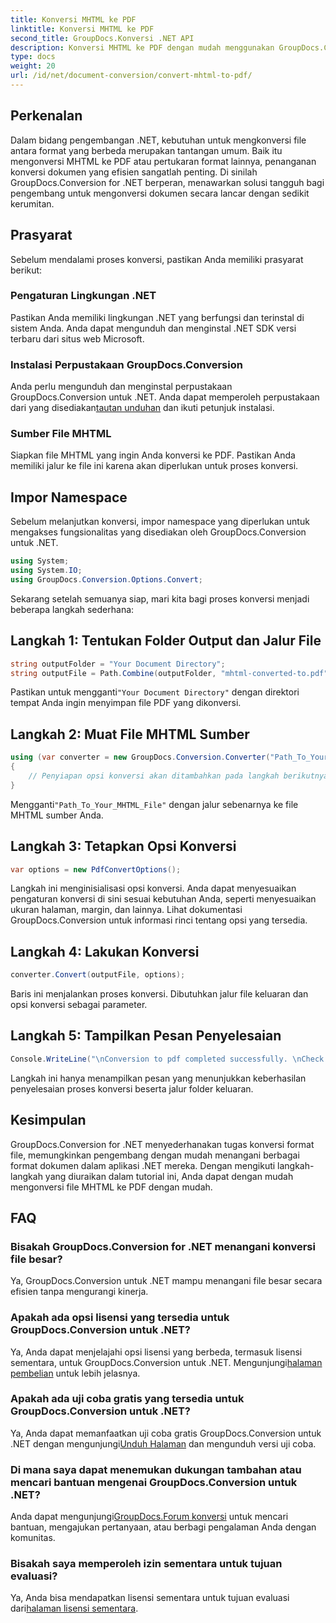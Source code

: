 ```yaml
---
title: Konversi MHTML ke PDF
linktitle: Konversi MHTML ke PDF
second_title: GroupDocs.Konversi .NET API
description: Konversi MHTML ke PDF dengan mudah menggunakan GroupDocs.Conversion untuk .NET. Sederhanakan penanganan dokumen dengan perpustakaan tangguh ini.
type: docs
weight: 20
url: /id/net/document-conversion/convert-mhtml-to-pdf/
---
```

## Perkenalan
Dalam bidang pengembangan .NET, kebutuhan untuk mengkonversi file antara format yang berbeda merupakan tantangan umum. Baik itu mengonversi MHTML ke PDF atau pertukaran format lainnya, penanganan konversi dokumen yang efisien sangatlah penting. Di sinilah GroupDocs.Conversion for .NET berperan, menawarkan solusi tangguh bagi pengembang untuk mengonversi dokumen secara lancar dengan sedikit kerumitan.
## Prasyarat
Sebelum mendalami proses konversi, pastikan Anda memiliki prasyarat berikut:
### Pengaturan Lingkungan .NET
Pastikan Anda memiliki lingkungan .NET yang berfungsi dan terinstal di sistem Anda. Anda dapat mengunduh dan menginstal .NET SDK versi terbaru dari situs web Microsoft.
### Instalasi Perpustakaan GroupDocs.Conversion
Anda perlu mengunduh dan menginstal perpustakaan GroupDocs.Conversion untuk .NET. Anda dapat memperoleh perpustakaan dari yang disediakan[tautan unduhan](https://releases.groupdocs.com/conversion/net/) dan ikuti petunjuk instalasi.
### Sumber File MHTML
Siapkan file MHTML yang ingin Anda konversi ke PDF. Pastikan Anda memiliki jalur ke file ini karena akan diperlukan untuk proses konversi.

## Impor Namespace
Sebelum melanjutkan konversi, impor namespace yang diperlukan untuk mengakses fungsionalitas yang disediakan oleh GroupDocs.Conversion untuk .NET.

```csharp
using System;
using System.IO;
using GroupDocs.Conversion.Options.Convert;
```

Sekarang setelah semuanya siap, mari kita bagi proses konversi menjadi beberapa langkah sederhana:
## Langkah 1: Tentukan Folder Output dan Jalur File
```csharp
string outputFolder = "Your Document Directory";
string outputFile = Path.Combine(outputFolder, "mhtml-converted-to.pdf");
```
Pastikan untuk mengganti`"Your Document Directory"` dengan direktori tempat Anda ingin menyimpan file PDF yang dikonversi.
## Langkah 2: Muat File MHTML Sumber
```csharp
using (var converter = new GroupDocs.Conversion.Converter("Path_To_Your_MHTML_File"))
{
    // Penyiapan opsi konversi akan ditambahkan pada langkah berikutnya
}
```
 Mengganti`"Path_To_Your_MHTML_File"` dengan jalur sebenarnya ke file MHTML sumber Anda.
## Langkah 3: Tetapkan Opsi Konversi
```csharp
var options = new PdfConvertOptions();
```
Langkah ini menginisialisasi opsi konversi. Anda dapat menyesuaikan pengaturan konversi di sini sesuai kebutuhan Anda, seperti menyesuaikan ukuran halaman, margin, dan lainnya. Lihat dokumentasi GroupDocs.Conversion untuk informasi rinci tentang opsi yang tersedia.
## Langkah 4: Lakukan Konversi
```csharp
converter.Convert(outputFile, options);
```
Baris ini menjalankan proses konversi. Dibutuhkan jalur file keluaran dan opsi konversi sebagai parameter.
## Langkah 5: Tampilkan Pesan Penyelesaian
```csharp
Console.WriteLine("\nConversion to pdf completed successfully. \nCheck output in {0}", outputFolder);
```
Langkah ini hanya menampilkan pesan yang menunjukkan keberhasilan penyelesaian proses konversi beserta jalur folder keluaran.

## Kesimpulan
GroupDocs.Conversion for .NET menyederhanakan tugas konversi format file, memungkinkan pengembang dengan mudah menangani berbagai format dokumen dalam aplikasi .NET mereka. Dengan mengikuti langkah-langkah yang diuraikan dalam tutorial ini, Anda dapat dengan mudah mengonversi file MHTML ke PDF dengan mudah.
## FAQ
### Bisakah GroupDocs.Conversion for .NET menangani konversi file besar?
Ya, GroupDocs.Conversion untuk .NET mampu menangani file besar secara efisien tanpa mengurangi kinerja.
### Apakah ada opsi lisensi yang tersedia untuk GroupDocs.Conversion untuk .NET?
 Ya, Anda dapat menjelajahi opsi lisensi yang berbeda, termasuk lisensi sementara, untuk GroupDocs.Conversion untuk .NET. Mengunjungi[halaman pembelian](https://purchase.groupdocs.com/buy) untuk lebih jelasnya.
### Apakah ada uji coba gratis yang tersedia untuk GroupDocs.Conversion untuk .NET?
Ya, Anda dapat memanfaatkan uji coba gratis GroupDocs.Conversion untuk .NET dengan mengunjungi[Unduh Halaman](https://releases.groupdocs.com/) dan mengunduh versi uji coba.
### Di mana saya dapat menemukan dukungan tambahan atau mencari bantuan mengenai GroupDocs.Conversion untuk .NET?
 Anda dapat mengunjungi[GroupDocs.Forum konversi](https://forum.groupdocs.com/c/conversion/11) untuk mencari bantuan, mengajukan pertanyaan, atau berbagi pengalaman Anda dengan komunitas.
### Bisakah saya memperoleh izin sementara untuk tujuan evaluasi?
 Ya, Anda bisa mendapatkan lisensi sementara untuk tujuan evaluasi dari[halaman lisensi sementara](https://purchase.groupdocs.com/temporary-license/).
